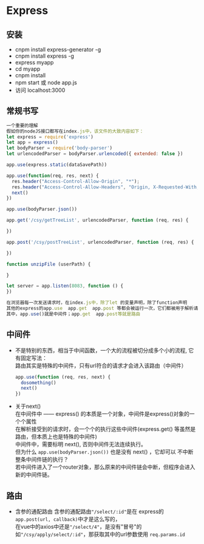 # Express

## 安装
- cnpm install express-generator -g
- cnpm install express -g
- express myapp
- cd myapp
- cnpm install
- npm start 或 node app.js
- 访问 localhost:3000

## 常规书写
```js
一个重要的理解
假如你的nodeJS接口都写在index.js中，该文件的大致内容如下：
let express = require('express')
let app = express()
let bodyParser = require('body-parser')
let urlencodedParser = bodyParser.urlencoded({ extended: false })

app.use(express.static(dataSavePath))

app.use(function(req, res, next) {
  res.header("Access-Control-Allow-Origin", "*");
  res.header("Access-Control-Allow-Headers", "Origin, X-Requested-With, Content-Type, Accept")
  next()
})

app.use(bodyParser.json())

app.get('/csy/getTreeList', urlencodedParser, function (req, res) {

})

app.post('/csy/postTreeList', urlencodedParser, function (req, res) {

})

function unzipFile (userPath) {

}

let server = app.listen(8083, function () {
})

在浏览器每一次发送请求时，在index.js中，除了let 的变量声明，除了function声明
其他的express的app.use  app.get  app.post 等都会被运行一次，它们都被用于解析请求
其中，app.use()就是中间件；app.get  app.post等就是路由

```
## 中间件
-  不是特别的东西，相当于中间函数，一个大的流程被切分成多个小的流程, 它有固定写法：  
   路由其实是特殊的中间件，只有url符合的请求才会进入该路由（中间件）
   ```js
   app.use(function (req, res, next) {
     dosomething()
     next()
   })
   ```
- 关于next()  
  在中间件中 —— express() 的本质是一个对象，中间件是express()对象的一个个属性  
  在解析接受到的请求时，会一个个的执行这些中间件(express.get() 等虽然是路由，但本质上也是特殊的中间件)  
  中间件中，需要标明 next(), 否则中间件无法连续执行。  
  但为什么 `app.use(bodyParser.json())` 也是没有 next() ，它却可以 不中断整条中间件链的执行？  
  若中间件进入了一个router对象，那么原来的中间件链会中断，但程序会进入新的中间件链。  

## 路由
- 含参的通配路由
  含参的通配路由`"/select/:id"`是在 express的`app.post(url, callback)`中才是这么写的，  
  在vue中的axios中还是`"/select/4"`，是没有"冒号"的  
  如`"/csy/apply/select/:id"`，那获取其中的url参数使用 `req.params.id`
